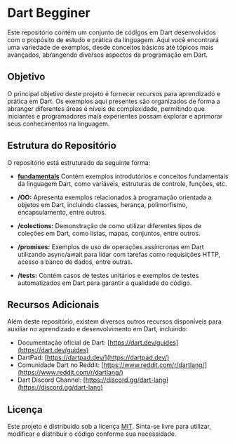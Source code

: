 # Dart Begginer

Este repositório contém um conjunto de códigos em Dart desenvolvidos com o propósito de estudo e prática da linguagem. Aqui você encontrará uma variedade de exemplos, desde conceitos básicos até tópicos mais avançados, abrangendo diversos aspectos da programação em Dart.

## Objetivo

O principal objetivo deste projeto é fornecer recursos para aprendizado e prática em Dart. Os exemplos aqui presentes são organizados de forma a abranger diferentes áreas e níveis de complexidade, permitindo que iniciantes e programadores mais experientes possam explorar e aprimorar seus conhecimentos na linguagem.

## Estrutura do Repositório

O repositório está estruturado da seguinte forma:

- **[fundamentals](/fundamentals)** Contém exemplos introdutórios e conceitos fundamentais da linguagem Dart, como variáveis, estruturas de controle, funções, etc.

- **/OO:** Apresenta exemplos relacionados à programação orientada a objetos em Dart, incluindo classes, herança, polimorfismo, encapsulamento, entre outros.

- **/colections:** Demonstração de como utilizar diferentes tipos de coleções em Dart, como listas, mapas, conjuntos, entre outros.

- **/promises:** Exemplos de uso de operações assíncronas em Dart utilizando async/await para lidar com tarefas como requisições HTTP, acesso a banco de dados, entre outras.

- **/tests:** Contém casos de testes unitários e exemplos de testes automatizados em Dart para garantir a qualidade do código.

## Recursos Adicionais

Além deste repositório, existem diversos outros recursos disponíveis para auxiliar no aprendizado e desenvolvimento em Dart, incluindo:

- Documentação oficial de Dart: [https://dart.dev/guides](https://dart.dev/guides)
- DartPad: [https://dartpad.dev/](https://dartpad.dev/)
- Comunidade Dart no Reddit: [https://www.reddit.com/r/dartlang/](https://www.reddit.com/r/dartlang/)
- Dart Discord Channel: [https://discord.gg/dart-lang](https://discord.gg/dart-lang)

## Licença

Este projeto é distribuído sob a licença [MIT](LICENSE). Sinta-se livre para utilizar, modificar e distribuir o código conforme sua necessidade.
